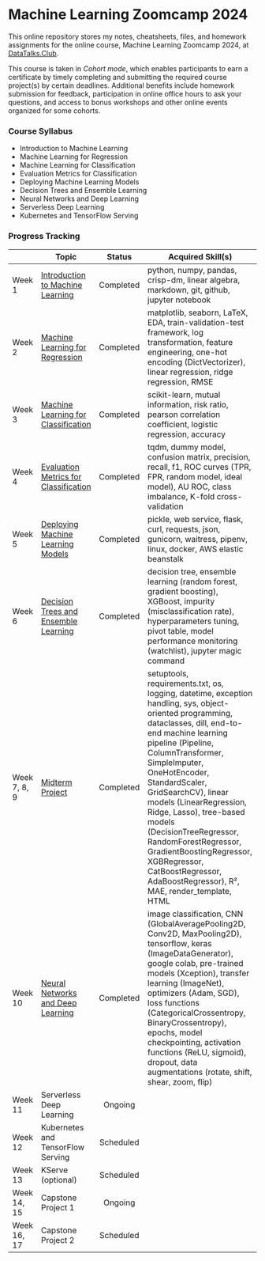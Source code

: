 # Machine Learning Zoomcamp 2024
This online repository stores my notes, cheatsheets, files, and homework assignments for the online course, Machine Learning Zoomcamp 2024, at [DataTalks.Club](https://datatalks.club/). 

This course is taken in *Cohort mode*, which enables participants to earn a certificate by timely completing and submitting the required course project(s) by certain deadlines. Additional benefits include homework submission for feedback, participation in online office hours to ask your questions, and access to bonus workshops and other online events organized for some cohorts.
### Course Syllabus 
- Introduction to Machine Learning
- Machine Learning for Regression
- Machine Learning for Classification
- Evaluation Metrics for Classification
- Deploying Machine Learning Models
- Decision Trees and Ensemble Learning
- Neural Networks and Deep Learning
- Serverless Deep Learning
- Kubernetes and TensorFlow Serving

### Progress Tracking

| | Topic  | Status | Acquired Skill(s) |
| - | - | :-: | - |
| Week 1 | [Introduction to Machine Learning](https://github.com/xlepotato/machine-learning-zoomcamp-2024/tree/main/01-intro) | Completed | python, numpy, pandas, crisp-dm, linear algebra, markdown, git, github, jupyter notebook |
| Week 2 | [Machine Learning for Regression](https://github.com/xlepotato/machine-learning-zoomcamp-2024/tree/main/02-regression) | Completed | matplotlib, seaborn, LaTeX, EDA, train-validation-test framework, log transformation, feature engineering, one-hot encoding (DictVectorizer), linear regression, ridge regression, RMSE |
| Week 3 | [Machine Learning for Classification](https://github.com/wanyingng/machine-learning-zoomcamp-2024/tree/main/03-classification) | Completed | scikit-learn, mutual information, risk ratio, pearson correlation coefficient, logistic regression, accuracy |
| Week 4 | [Evaluation Metrics for Classification](https://github.com/wanyingng/machine-learning-zoomcamp-2024/tree/main/04-evaluation) | Completed | tqdm, dummy model, confusion matrix, precision, recall, f1, ROC curves (TPR, FPR, random model, ideal model), AU ROC, class imbalance, K-fold cross-validation |
| Week 5 | [Deploying Machine Learning Models](https://github.com/wanyingng/machine-learning-zoomcamp-2024/tree/main/05-deployment) | Completed | pickle, web service, flask, curl, requests, json, gunicorn, waitress, pipenv, linux, docker, AWS elastic beanstalk |
| Week 6 | [Decision Trees and Ensemble Learning](https://github.com/wanyingng/machine-learning-zoomcamp-2024/tree/main/06-trees) | Completed | decision tree, ensemble learning (random forest, gradient boosting), XGBoost, impurity (misclassification rate), hyperparameters tuning, pivot table, model performance monitoring (watchlist), jupyter magic command | 
| Week 7, 8, 9 | [Midterm Project](https://github.com/wanyingng/student-performance-prediction) | Completed | setuptools, requirements.txt, os, logging, datetime, exception handling, sys, object-oriented programming, dataclasses, dill, end-to-end machine learning pipeline (Pipeline, ColumnTransformer, SimpleImputer, OneHotEncoder, StandardScaler, GridSearchCV), linear models (LinearRegression, Ridge, Lasso), tree-based models (DecisionTreeRegressor, RandomForestRegressor, GradientBoostingRegressor, XGBRegressor, CatBoostRegressor, AdaBoostRegressor), R², MAE, render_template, HTML |
| Week 10 | [Neural Networks and Deep Learning](https://github.com/wanyingng/machine-learning-zoomcamp-2024/tree/main/08-deep-learning) | Completed | image classification, CNN (GlobalAveragePooling2D, Conv2D, MaxPooling2D), tensorflow, keras (ImageDataGenerator), google colab, pre-trained models (Xception), transfer learning (ImageNet), optimizers (Adam, SGD), loss functions (CategoricalCrossentropy, BinaryCrossentropy), epochs, model checkpointing, activation functions (ReLU, sigmoid), dropout, data augmentations (rotate, shift, shear, zoom, flip) |
| Week 11 | Serverless Deep Learning | Ongoing | 
| Week 12 | Kubernetes and TensorFlow Serving | Scheduled | 
| Week 13 | KServe (optional) | Scheduled | 
| Week 14, 15 | Capstone Project 1 | Ongoing | 
| Week 16, 17 | Capstone Project 2 | Scheduled | 
